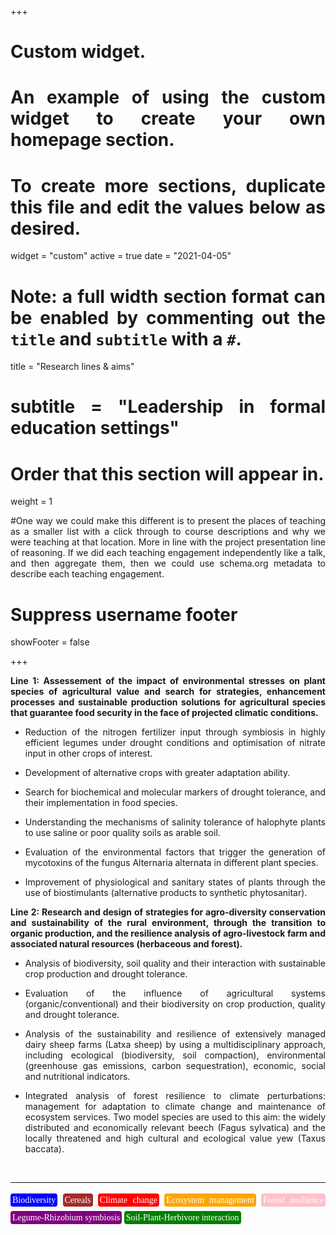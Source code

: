 +++
# Custom widget.
# An example of using the custom widget to create your own homepage section.
# To create more sections, duplicate this file and edit the values below as desired.
widget = "custom"
active = true
date = "2021-04-05"

# Note: a full width section format can be enabled by commenting out the `title` and `subtitle` with a `#`.
title = "Research lines & aims"
# subtitle = "Leadership in formal education settings"


# Order that this section will appear in.
weight = 1

#One way we could make this different is to present the places of teaching as a smaller list with a click through to course descriptions and why we were teaching at that location. More in line with the project presentation line of reasoning. If we did each teaching engagement independently like a talk, and then aggregate them, then we could use schema.org metadata to describe each teaching engagement.

# Suppress username footer
showFooter = false

+++

<body style="text-align:justify">

**Line 1: Assessement of the impact of environmental stresses on plant species of agricultural value and search for strategies, enhancement processes and sustainable production solutions for agricultural species that guarantee food security in the face of projected climatic conditions.**

+ Reduction of the nitrogen fertilizer input through symbiosis in highly efficient legumes under drought conditions and optimisation of nitrate input in other crops of interest.

+ Development of alternative crops with greater adaptation ability. 

+ Search for biochemical and molecular markers of drought tolerance, and their implementation in food species.

+ Understanding the mechanisms of salinity tolerance of halophyte plants to use saline or poor quality soils as arable soil.

+ Evaluation of the environmental factors that trigger the generation of mycotoxins of the fungus Alternaria alternata in different plant species.

+ Improvement of physiological and sanitary states of plants through the use of biostimulants (alternative products to synthetic phytosanitar).

**Line 2: Research and design of strategies for agro-diversity conservation and sustainability of the rural environment, through the transition to organic production, and the resilience analysis of agro-livestock farm and associated natural resources (herbaceous and forest).**

+ Analysis of biodiversity, soil quality and their interaction with sustainable crop production and drought tolerance.

+ Evaluation of the influence of agricultural systems (organic/conventional) and their biodiversity on crop production, quality and drought tolerance.

+ Analysis of the sustainability and resilience of extensively managed dairy sheep farms (Latxa sheep) by using a multidisciplinary approach, including ecological (biodiversity, soil compaction), environmental (greenhouse gas emissions, carbon sequestration), economic, social and nutritional indicators.

+ Integrated analysis of forest resilience to climate perturbations: management for adaptation to climate change and maintenance of ecosystem services. Two model species are used to this aim: the widely distributed and economically relevant beech (Fagus sylvatica) and the locally threatened and high cultural and ecological value yew (Taxus baccata).

</body>

<br>

---

<p style = "font-family:'Brush Script MT', cursive; line-height: 200%">
<span style="color:white; border-radius: 4px; padding: 3px; background-color:blue">Biodiversity</span>
<span style="color:white; border-radius: 4px; padding: 3px; background-color:brown">Cereals</span>
<span style="color:white; border-radius: 4px; padding: 3px; background-color:red">Climate change</span>
<span style="color:white; border-radius: 4px; padding: 3px; background-color:orange">Ecosystem management</span>
<span style="color:white; border-radius: 4px; padding: 3px; background-color:pink">Forest resilience</span>
<span style="color:white; border-radius: 4px; padding: 3px; background-color:purple">Legume-Rhizobium symbiosis</span>
<span style="color:white; border-radius: 4px; padding: 3px; background-color:green">Soil-Plant-Herbivore interaction</span>

</p>

